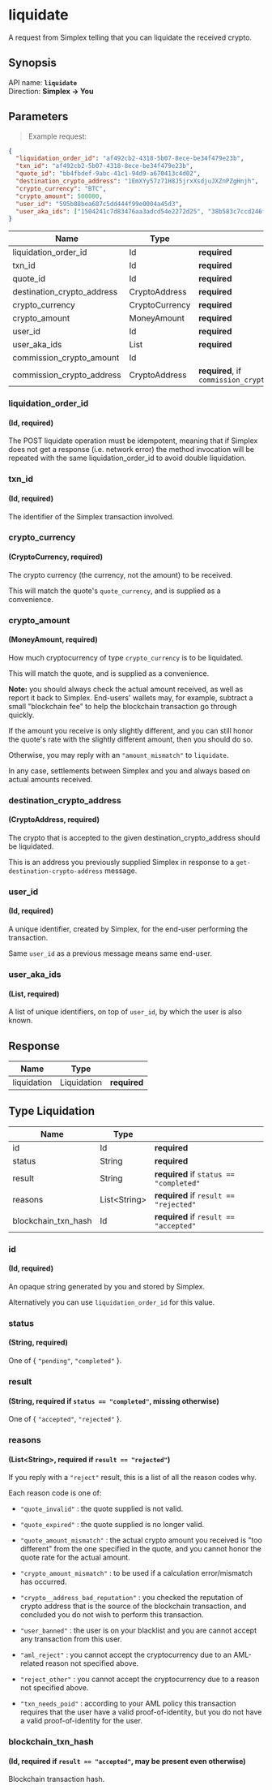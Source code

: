 # liquidate #

A request from Simplex telling that you can liquidate the received crypto.

## Synopsis ##

API name: **`liquidate`**  
Direction: **Simplex &rarr; You**

## Parameters ##

> Example request:

```json
{
  "liquidation_order_id": "af492cb2-4318-5b07-8ece-be34f479e23b",
  "txn_id": "af492cb2-5b07-4318-8ece-be34f479e23b",
  "quote_id": "bb4fbdef-9abc-41c1-94d9-a670413c4d02",
  "destination_crypto_address": "1EmXYy57z71H8J5jrxXsdjuJXZnPZgHnjh",
  "crypto_currency": "BTC",
  "crypto_amount": 500000,
  "user_id": "595b88bea687c5dd444f99e0004a45d3",
  "user_aka_ids": ["1504241c7d83476aa3adcd54e2272d25", "38b583c7ccd246ffaed4ab0232b71647"]
}
```

Name                       | Type           |   |
-------------------------- | -------------- | - |
liquidation_order_id       | Id             | **required**
txn_id                     | Id             | **required**
quote_id                   | Id             | **required**
destination_crypto_address | CryptoAddress  | **required**
crypto_currency            | CryptoCurrency | **required**
crypto_amount              | MoneyAmount    | **required**
user_id                    | Id             | **required**
user_aka_ids               | List<Id>       | **required**
commission_crypto_amount   | Id             |
commission_crypto_address  | CryptoAddress  | **required**, if `commission_crypto_amount`

### liquidation_order_id ###
#### (Id, **required**)

The POST liquidate operation must be idempotent, meaning that if Simplex does not get a response (i.e. network error) the method invocation will be repeated with the same liquidation_order_id to avoid double liquidation.

### txn_id ###
#### (Id, **required**)

The identifier of the Simplex transaction involved.

### crypto_currency ###
#### (CryptoCurrency, **required**)

The crypto currency (the currency, not the amount) to be received.

This will match the quote's `quote_currency`, and is supplied as a convenience.

### crypto_amount ###
#### (MoneyAmount, **required**)

How much cryptocurrency of type `crypto_currency` is to be liquidated.

This will match the quote, and is supplied as a convenience.

**Note:** you should always check the actual amount received, as well as report it back to Simplex. End-users' wallets may, for example, subtract a small "blockchain fee" to help the blockchain transaction go through quickly.

If the amount you receive is only slightly different, and you can still honor the quote's rate with the slightly different amount, then you should do so.

Otherwise, you may reply with an `"amount_mismatch"` to `liquidate`.

In any case, settlements between Simplex and you and always based on actual amounts received.

### destination_crypto_address ###
#### (CryptoAddress, **required**)

The crypto that is accepted to the given destination_crypto_address should be liquidated.

This is an address you previously supplied Simplex in response to a `get-destination-crypto-address` message.

### user_id ###
#### (Id, **required**)

A unique identifier, created by Simplex, for the end-user performing the transaction.

Same `user_id` as a previous message means same end-user.

### user_aka_ids ###
#### (List<Id>, **required**)

A list of unique identifiers, on top of `user_id`, by which the user is also known.

## Response ##

Name         | Type        |   |
------------ | ----------- | - |
liquidation  | Liquidation | **required**

## Type Liquidation ###

Name                   | Type           |   |
---------------------- | -------------- | - |
id                     | Id             | **required**
status                 | String         | **required**
result                 | String         | **required** if `status == "completed"`
reasons                | List\<String\> | **required** if `result == "rejected"`
blockchain_txn_hash    | Id             | **required** if `result == "accepted"`

### id ###
#### (Id, **required**)

An opaque string generated by you and stored by Simplex.

Alternatively you can use `liquidation_order_id` for this value.

### status ###
#### (String, **required**)

One of { `"pending"`, `"completed"` }.

### result ###
#### (String, **required** if `status == "completed"`, missing otherwise)

One of { `"accepted"`, `"rejected"` }.

### reasons ###
#### (List\<String\>, **required** if `result == "rejected"`)

If you reply with a `"reject"` result, this is a list of all the reason codes why.

Each reason code is one of:

 * `"quote_invalid"` : the quote supplied is not valid.

 * `"quote_expired"` : the quote supplied is no longer valid.

 * `"quote_amount_mismatch"` : the actual crypto amount you received is "too different" from the one specified in the quote, and you cannot honor the quote rate for the actual amount.

 * `"crypto_amount_mismatch"` : to be used if a calculation error/mismatch has occurred.

 * `"crypto__address_bad_reputation"` : you checked the reputation of crypto address that is the source of the blockchain transaction, and concluded you do not wish to perform this transaction.

 * `"user_banned"` : the user is on your blacklist and you are cannot accept any transaction from this user.

 * `"aml_reject"` : you cannot accept the cryptocurrency due to an AML-related reason not specified above.

 * `"reject_other"` : you cannot accept the cryptocurrency due to a reason not specified above.

 * `"txn_needs_poid"` : according to your AML policy this transaction requires that the user have a valid proof-of-identity, but you do not have a valid proof-of-identity for the user.


### blockchain_txn_hash ###
#### (Id, **required** if `result == "accepted"`, may be present even otherwise)

Blockchain transaction hash.

